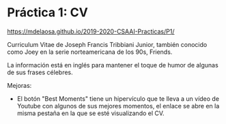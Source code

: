 # Práctica 1: CV
https://mdelaosa.github.io/2019-2020-CSAAI-Practicas/P1/

Curriculum Vitae de Joseph Francis Tribbiani Junior, también conocido como
Joey en la serie norteamericana de los 90s, Friends.

La información está en inglés para mantener el toque de humor de
algunas de sus frases célebres.

Mejoras:
- El botón "Best Moments" tiene un hipervículo que te lleva a un vídeo de
Youtube con algunos de sus mejores momentos, el enlace se abre en la misma
pestaña en la que se esté visualizando el CV.
